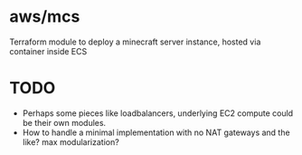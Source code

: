 # aws/mcs

Terraform module to deploy a minecraft server instance, hosted via container inside ECS

# TODO

* Perhaps some pieces like loadbalancers, underlying EC2 compute could be their own modules.
* How to handle a minimal implementation with no NAT gateways and the like? max modularization?
